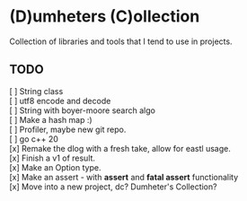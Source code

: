 # (D)umheters (C)ollection
Collection of libraries and tools that I tend to use in projects.

## TODO
[ ] String class  
[ ] utf8 encode and decode  
[ ] String with boyer-moore search algo  
[ ] Make a hash map :)  
[ ] Profiler, maybe new git repo.  
[ ] go c++ 20  
[x] Remake the dlog with a fresh take, allow for eastl usage.  
[x] Finish a v1 of result.  
[x] Make an Option type.  
[x] Make an assert - with __assert__ and __fatal assert__ functionality  
[x] Move into a new project, dc? Dumheter's Collection?  
